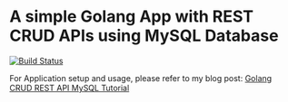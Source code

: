 # A simple Golang App with REST CRUD APIs using MySQL Database

[![Build Status](https://travis-ci.org/ajtechdeveloper/go-rest-mysql.svg?branch=main)](https://travis-ci.org/ajtechdeveloper/go-rest-mysql)

For Application setup and usage, please refer to my blog post: [Golang CRUD REST API MySQL Tutorial](https://softwaredevelopercentral.blogspot.com/2021/01/golang-crud-rest-api-mysql-tutorial.html)
